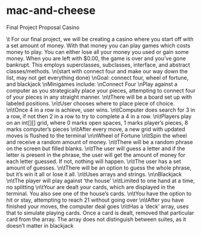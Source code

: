 # mac-and-cheese

Final Project Proposal
Casino

\t	For our final project, we will be creating a casino where you start off with a set amount of money. With that money you can play games which costs money to play. You can either lose all your money you used or gain some money. When you are left with $0.00, the game is over and you’ve gone bankrupt. This employs superclasses, subclasses, interface, and abstract classes/methods.
\n(start with connect four and make our way down the list, may not get everything done)
\nGoal: connect four, wheel of fortune, and blackjack 
\nMinigames include:
\nConnect Four
\nPlay against a computer as you strategically place your pieces, attempting to connect four of your pieces in any straight manner.
\n\tThere will be a board set up with labeled positions. 
\n\tUser chooses where to place piece of choice.
\n\tOnce 4 in a row is achieve, user wins.
\n\tComputer does search for 3 in a row, if not then 2 in a row to try to complete a 4 in a row.
\n\tPlayers play on an int[][] grid, where 0 marks open spaces, 1 marks player’s pieces, 8 marks computer’s pieces
\n\tAfter every move, a new grid with updated moves is flushed to the terminal
\n\nWheel of Fortune
\n\tSpin the wheel and receive a random amount of money.
\n\tThere will be a random phrase on the screen but filled blanks.
\n\tThe user will guess a letter and if the letter is present in the phrase, the user will get the amount of money for each letter guessed. If not, nothing will happen.
\n\tThe user has a set amount of guesses.
\n\tThere will be an option to guess the whole phrase, but it’s win it all or lose it all.
\n\tUses arrays and strings. 
\n\nBlackjack
\n\tThe player will play against ‘the house’
\n\tLimited to one hand at a time, no splitting
\n\tYour are dealt your cards, which are displayed in the terminal.  You also see one of the house’s cards. 
\n\tYou have the option to hit or stay, attempting to reach 21 without going over
\n\tAfter you have finished your moves, the computer deal goes
\n\tHas a ‘deck’ array, uses that to simulate playing cards. Once a card is dealt, removed that particular card from the array.  The array does not distinguish between suites, as it doesn’t matter in blackjack
